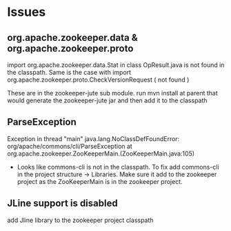 # Issues

##  org.apache.zookeeper.data & org.apache.zookeeper.proto
import org.apache.zookeeper.data.Stat in class OpResult.java is not found in the classpath.
Same is the case with import org.apache.zookeeper.proto.CheckVersionRequest ( not found )

These are in the zookeeper-jute sub module. run mvn install at parent that would generate the 
zookeeper-jute jar and then add it to the classpath

## ParseException
Exception in thread "main" java.lang.NoClassDefFoundError: org/apache/commons/cli/ParseException
at org.apache.zookeeper.ZooKeeperMain.<clinit>(ZooKeeperMain.java:105)

- Looks like commons-cli is not in the classpath. To fix add
commons-cli in the project structure -> Libraries. Make sure it
  add to the zookeeper project as the ZooKeeperMain is in the zookeeper project.
  
## JLine support is disabled
add Jline library to the zookeeper project classpath